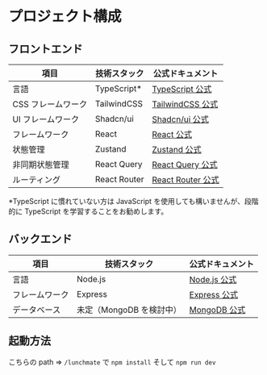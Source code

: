 # プロジェクト構成

## フロントエンド

| 項目               | 技術スタック | 公式ドキュメント                                                          |
| ------------------ | ------------ | ------------------------------------------------------------------------- |
| 言語               | TypeScript\* | [TypeScript 公式](https://www.typescriptlang.org/docs/)                   |
| CSS フレームワーク | TailwindCSS  | [TailwindCSS 公式](https://tailwindcss.com/docs)                          |
| UI フレームワーク  | Shadcn/ui    | [Shadcn/ui 公式](https://ui.shadcn.com/)                                  |
| フレームワーク     | React        | [React 公式](https://react.dev/learn)                                     |
| 状態管理           | Zustand      | [Zustand 公式](https://docs.pmnd.rs/zustand/getting-started/introduction) |
| 非同期状態管理     | React Query  | [React Query 公式](https://tanstack.com/query/v3/docs)                    |
| ルーティング       | React Router | [React Router 公式](https://reactrouter.com/en/main)                      |

\*TypeScript に慣れていない方は JavaScript を使用しても構いませんが、段階的に TypeScript を学習することをお勧めします。

## バックエンド

| 項目           | 技術スタック             | 公式ドキュメント                                                 |
| -------------- | ------------------------ | ---------------------------------------------------------------- |
| 言語           | Node.js                  | [Node.js 公式](https://nodejs.org/en/docs/)                      |
| フレームワーク | Express                  | [Express 公式](https://expressjs.com/en/starter/installing.html) |
| データベース   | 未定（MongoDB を検討中） | [MongoDB 公式](https://docs.mongodb.com/)                        |

## 起動方法

こちらの path => `/lunchmate` で `npm install` そして `npm run dev`
